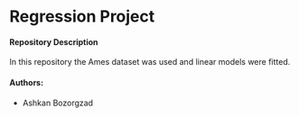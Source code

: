 # Regression Project

#### Repository Description
In this repository the Ames dataset was used and linear models were fitted.

####  Authors:
+ Ashkan Bozorgzad
